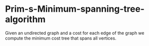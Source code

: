# Prim-s-Minimum-spanning-tree-algorithm
Given an undirected graph and a cost for each edge of the graph we compute the minimum cost tree that spans all vertices.
